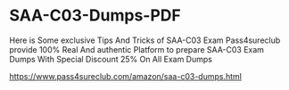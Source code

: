 # SAA-C03-Dumps-PDF
Here is Some exclusive Tips And Tricks  of SAA-C03 Exam
Pass4sureclub provide 100% Real And authentic Platform to prepare SAA-C03 Exam Dumps With Special Discount 25% On All Exam Dumps 

https://www.pass4sureclub.com/amazon/saa-c03-dumps.html
